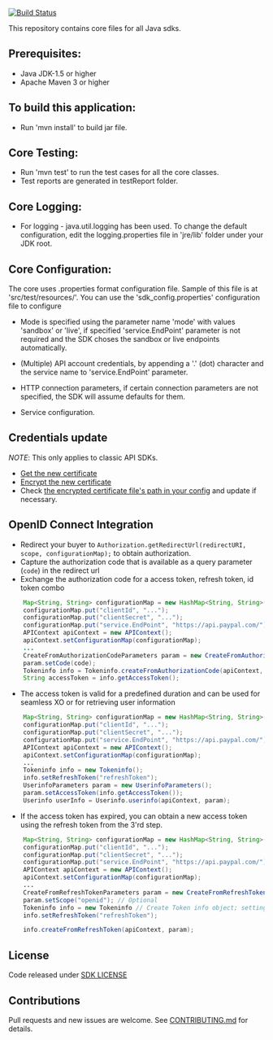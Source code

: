 [![Build Status](https://travis-ci.org/paypal/sdk-core-java.svg?branch=master)](https://travis-ci.org/paypal/sdk-core-java)

This repository contains core files for all Java sdks.

## Prerequisites:
*	Java JDK-1.5 or higher
*	Apache Maven 3 or higher

## To build this application:
*	Run 'mvn install' to build jar file.

## Core Testing:
*	Run 'mvn test' to run the test cases for all the core classes.
*	Test reports are generated in testReport folder.

## Core Logging:
*	For logging - java.util.logging has been used. To change the default configuration, edit the logging.properties file in 'jre/lib' folder under your JDK root.		  

		  
## Core Configuration:
The core uses .properties format configuration file. Sample of this file is at 'src/test/resources/'. You can use the 'sdk_config.properties' configuration file to configure

*	Mode is specified using the parameter name 'mode' with values 'sandbox' or 'live', if specified 'service.EndPoint' parameter is not required and the SDK choses the sandbox or live endpoints automatically.

*	(Multiple) API account credentials, by appending a '.' (dot) character and the service name to 'service.EndPoint' parameter.

*	HTTP connection parameters, if certain connection parameters are not specified, the SDK will assume defaults for them.

*	Service configuration.

## Credentials update
*NOTE*: This only applies to classic API SDKs.

*   [Get the new certificate](https://developer.paypal.com/docs/classic/api/apiCredentials/#renewing-an-api-certificate)
*   [Encrypt the new certificate](https://developer.paypal.com/docs/classic/api/apiCredentials/#encrypting-your-certificate)
*   Check [the encrypted certificate file's path in your config](https://github.com/paypal/sdk-core-java/blob/master/src/test/resources/sdk_config.properties#L12) and update if necessary.

## OpenID Connect Integration
   * Redirect your buyer to `Authorization.getRedirectUrl(redirectURI, scope, configurationMap);` to obtain authorization.
   * Capture the authorization code that is available as a query parameter (`code`) in the redirect url
   * Exchange the authorization code for a access token, refresh token, id token combo

```java
    Map<String, String> configurationMap = new HashMap<String, String>();
    configurationMap.put("clientId", "...");
    configurationMap.put("clientSecret", "...");
    configurationMap.put("service.EndPoint", "https://api.paypal.com/");
    APIContext apiContext = new APIContext();
    apiContext.setConfigurationMap(configurationMap);
    ...
    CreateFromAuthorizationCodeParameters param = new CreateFromAuthorizationCodeParameters();
    param.setCode(code);
    Tokeninfo info = Tokeninfo.createFromAuthorizationCode(apiContext, param);
    String accessToken = info.getAccessToken();
```
   * The access token is valid for a predefined duration and can be used for seamless XO or for retrieving user information

```java
    Map<String, String> configurationMap = new HashMap<String, String>();
    configurationMap.put("clientId", "...");
    configurationMap.put("clientSecret", "...");
    configurationMap.put("service.EndPoint", "https://api.paypal.com/");
    APIContext apiContext = new APIContext();
    apiContext.setConfigurationMap(configurationMap);
    ...
    Tokeninfo info = new Tokeninfo();
    info.setRefreshToken("refreshToken");
    UserinfoParameters param = new UserinfoParameters();
    param.setAccessToken(info.getAccessToken());
    Userinfo userInfo = Userinfo.userinfo(apiContext, param);
```
   * If the access token has expired, you can obtain a new access token using the refresh token from the 3'rd step.

```java
    Map<String, String> configurationMap = new HashMap<String, String>();
    configurationMap.put("clientId", "...");
    configurationMap.put("clientSecret", "...");
    configurationMap.put("service.EndPoint", "https://api.paypal.com/");
    APIContext apiContext = new APIContext();
    apiContext.setConfigurationMap(configurationMap);
    ...
    CreateFromRefreshTokenParameters param = new CreateFromRefreshTokenParameters();
    param.setScope("openid"); // Optional
    Tokeninfo info = new Tokeninfo // Create Token info object; setting the refresh token
    info.setRefreshToken("refreshToken");

    info.createFromRefreshToken(apiContext, param);
```

License
-------
Code released under [SDK LICENSE](LICENSE)

Contributions
-------------
Pull requests and new issues are welcome. See [CONTRIBUTING.md](CONTRIBUTING.md) for details.